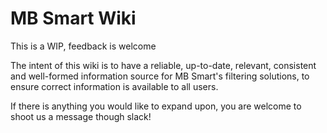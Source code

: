 # MB Smart Wiki

This is a WIP, feedback is welcome

The intent of this wiki is to have a reliable, up-to-date, relevant, consistent and well-formed information source for MB Smart's filtering solutions, to ensure correct information is available to all users.

If there is anything you would like to expand upon, you are welcome to shoot us a message though slack!
